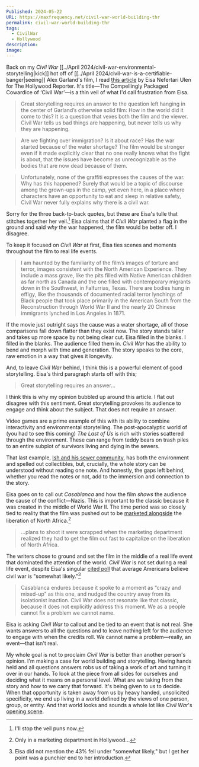 ```yaml
---
Published: 2024-05-22
URL: https://maxfrequency.net/civil-war-world-building-thr
permalink: civil-war-world-building-thr
tags:
  - CivilWar
  - Hollywood
description: 
image: 
---
```

Back on my *Civil War* [[../April 2024/civil-war-environmental-storytelling|kick]] hot off of [[../April 2024/civil-war-is-a-certifiable-banger|seeing]] Alex Garland's film, I read [this article](https://www.hollywoodreporter.com/movies/movie-reviews/civil-war-controversy-alex-garland-kirsten-dunst-politics-1235876949/) by Eisa Nefertari Ulen for The Hollywood Reporter. It's title—The Compellingly Packaged Cowardice of ‘Civil War’—is a thin veil of what I'd call frustration from Eisa.

> Great storytelling requires an answer to the question left hanging in the center of Garland’s otherwise solid film: How in the world did it come to this? It is a question that vexes both the film and the viewer. Civil War tells us bad things are happening, but never tells us why they are happening.

> Are we fighting over immigration? Is it about race? Has the war started because of the water shortage? The film would be stronger even if it made explicitly clear that no one really knows what the fight is about, that the issues have become as unrecognizable as the bodies that are now dead because of them.

> Unfortunately, none of the graffiti expresses the causes of the war. Why has this happened? Surely that would be a topic of discourse among the grown-ups in the camp, yet even here, in a place where characters have an opportunity to eat and sleep in relative safety, Civil War never fully explains why there is a civil war. 

Sorry for the three back-to-back quotes, but these are Eisa's tulle that stitches together her veil.[^1] Eisa claims that if *Civil War* planted a flag in the ground and said *why* the war happened, the film would be better off. I disagree.

To keep it focused on *Civil War* at first, Eisa ties scenes and moments throughout the film to real life events.

> I am haunted by the familiarity of the film’s images of torture and terror, images consistent with the North American Experience. They include a mass grave, like the pits filled with Native American children as far north as Canada and the one filled with contemporary migrants down in the Southwest, in Falfurrias, Texas. There are bodies hung in effigy, like the thousands of documented racial terror lynchings of Black people that took place primarily in the American South from the Reconstruction through World War II and the nearly 20 Chinese immigrants lynched in Los Angeles in 1871.

If the movie just outright says the cause was a water shortage, all of those comparisons fall down flatter than they exist now. The story stands taller and takes up more space by not being clear cut. Eisa filled in the blanks. I filled in the blanks. The audience filled them in. *Civil War* has the ability to bend and morph with time and generation. The story speaks to the core, raw emotion in a way that gives it longevity.

And, to leave *Civil War* behind, I think this is a powerful element of good storytelling. Eisa's third paragraph starts off with this;

> Great storytelling requires an answer...

I think this is why my opinion bubbled up around this article. I flat out disagree with this sentiment. Great storytelling provokes its audience to engage and think about the subject. That does not require an answer.

Video games are a prime example of this with its ability to combine interactivity and environmental storytelling. The post-apocalyptic world of (you had to see this coming) *The Last of Us* is rich with stories scattered through the environment. These can range from teddy bears on trash piles to an entire subplot of survivors living and dying in the sewers.

That last example, [Ish and his sewer community](https://thelastofus.fandom.com/wiki/Ish), has both the environment and spelled out collectibles, but, crucially, the whole story can be understood without reading one note. And honestly, the gaps left behind, whether you read the notes or not, add to the immersion and connection to the story.

Eisa goes on to call out *Casablanca* and how the film *shows* the audience the cause of the conflict—Nazis. This is important to the classic because it was created in the middle of World War II. The time period was so closely tied to reality that the film was pushed out to be [marketed alongside](https://web.archive.org/web/20080430060149/http://www.vincasa.com/indexkoch.html) the liberation of North Africa.[^2]

> ...plans to shoot it were scrapped when the marketing department realized they had to get the film out fast to capitalize on the liberation of North Africa.

The writers chose to ground and set the film in the middle of a real life event that dominated the attention of the world. *Civil War* is not set during a real life event, despite Eisa's singular [cited poll](https://today.yougov.com/politics/articles/43553-two-in-five-americans-civil-war-somewhat-likely) that average Americans believe civil war is "somewhat likely."[^3] 

> Casablanca endures because it spoke to a moment as “crazy and mixed-up” as this one, and nudged the country away from its isolationist inaction. Civil War does not resonate like that classic, because it does not explicitly address this moment. We as a people cannot fix a problem we cannot name.

Eisa is asking *Civil War* to callout and be tied to an event that is not real. She wants answers to all the questions and to leave nothing left for the audience to engage with when the credits roll. We cannot name a problem—really, an event—that isn't real.

My whole goal is not to proclaim *Civil War* is better than another person's opinion. I'm making a case for world building and storytelling. Having hands held and all questions answers robs us of taking a work of art and turning it over in our hands. To look at the piece from all sides for ourselves and deciding what it means on a personal level. What are we taking from the story and how to we carry that forward. It's being given to us to decide. When that opportunity is taken away from us by heavy handed, unsolicited specificity, we end up living in a world defined by the views of one person, group, or entity. And that world looks and sounds a whole lot like *Civil War*'s [opening scene](https://youtube.com/watch?v=u3XnlpfP5yU).

[^1]: I'll stop the veil puns now.
[^2]: Only in a marketing department in Hollywood...
[^3]: Eisa did not mention the 43% fell under "somewhat likely," but I get her point was a punchier end to her introduction.